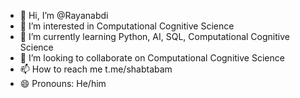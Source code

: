 - 👋 Hi, I’m @Rayanabdi
- 👀 I’m interested in Computational Cognitive Science
- 🌱 I’m currently learning Python, AI, SQL, Computational Cognitive Science
- 💞️ I’m looking to collaborate on Computational Cognitive Science
- 📫 How to reach me t.me/shabtabam
- 😄 Pronouns: He/him

<!---
Rayanabdi/Rayanabdi is a ✨ special ✨ repository because its `README.md` (this file) appears on your GitHub profile.
You can click the Preview link to take a look at your changes.
--->
